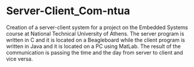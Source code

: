 # Server-Client_Com-ntua
Creation of a server-client system for a project on the Embedded Systems course at National Technical University of Athens. The server program is written in C and it is located on a Beagleboard while the client program is written in Java and it is located on a PC using MatLab. The result of the communication is passing the time and the day from server to client and vice versa.
